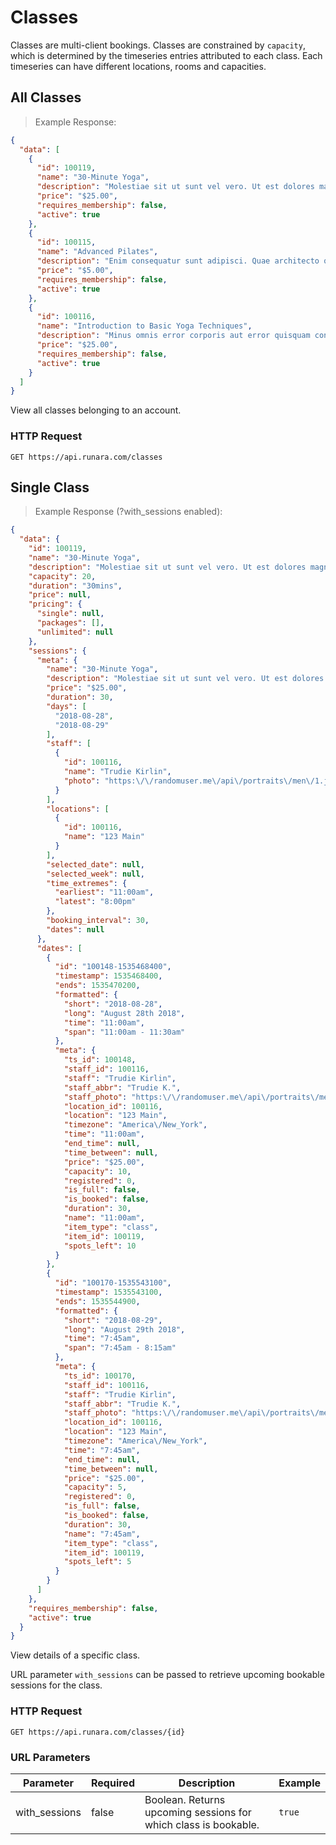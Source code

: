 # Classes

Classes are multi-client bookings. Classes are constrained by `capacity`, which is determined by the timeseries entries attributed to each class. Each timeseries can have different locations, rooms and capacities.

## All Classes

> Example Response:

```json
{
  "data": [
    {
      "id": 100119,
      "name": "30-Minute Yoga",
      "description": "Molestiae sit ut sunt vel vero. Ut est dolores magni eligendi et laborum. Quidem inventore aut quidem aspernatur voluptas exercitationem occaecati. Deleniti voluptatem qui omnis eligendi reprehenderit eum quis. Autem atque ipsa autem.",
      "price": "$25.00",
      "requires_membership": false,
      "active": true
    },
    {
      "id": 100115,
      "name": "Advanced Pilates",
      "description": "Enim consequatur sunt adipisci. Quae architecto quasi accusamus ipsum neque deleniti. Earum sit impedit ipsum iusto aut sit. Qui voluptas et est excepturi inventore. Voluptatum nemo ut soluta.",
      "price": "$5.00",
      "requires_membership": false,
      "active": true
    },
    {
      "id": 100116,
      "name": "Introduction to Basic Yoga Techniques",
      "description": "Minus omnis error corporis aut error quisquam consequuntur.",
      "price": "$25.00",
      "requires_membership": false,
      "active": true
    }
  ]
}
```

View all classes belonging to an account.

### HTTP Request

`GET https://api.runara.com/classes`

## Single Class

> Example Response (?with_sessions enabled):

```json
{
  "data": {
    "id": 100119,
    "name": "30-Minute Yoga",
    "description": "Molestiae sit ut sunt vel vero. Ut est dolores magni eligendi et laborum. Quidem inventore aut quidem aspernatur voluptas exercitationem occaecati. Deleniti voluptatem qui omnis eligendi reprehenderit eum quis. Autem atque ipsa autem.",
    "capacity": 20,
    "duration": "30mins",
    "price": null,
    "pricing": {
      "single": null,
      "packages": [],
      "unlimited": null
    },
    "sessions": {
      "meta": {
        "name": "30-Minute Yoga",
        "description": "Molestiae sit ut sunt vel vero. Ut est dolores magni eligendi et laborum. Quidem inventore aut quidem aspernatur voluptas exercitationem occaecati. Deleniti voluptatem qui omnis eligendi reprehenderit eum quis. Autem atque ipsa autem.",
        "price": "$25.00",
        "duration": 30,
        "days": [
          "2018-08-28",
          "2018-08-29"
        ],
        "staff": [
          {
            "id": 100116,
            "name": "Trudie Kirlin",
            "photo": "https:\/\/randomuser.me\/api\/portraits\/men\/1.jpg"
          }
        ],
        "locations": [
          {
            "id": 100116,
            "name": "123 Main"
          }
        ],
        "selected_date": null,
        "selected_week": null,
        "time_extremes": {
          "earliest": "11:00am",
          "latest": "8:00pm"
        },
        "booking_interval": 30,
        "dates": null
      },
      "dates": [
        {
          "id": "100148-1535468400",
          "timestamp": 1535468400,
          "ends": 1535470200,
          "formatted": {
            "short": "2018-08-28",
            "long": "August 28th 2018",
            "time": "11:00am",
            "span": "11:00am - 11:30am"
          },
          "meta": {
            "ts_id": 100148,
            "staff_id": 100116,
            "staff": "Trudie Kirlin",
            "staff_abbr": "Trudie K.",
            "staff_photo": "https:\/\/randomuser.me\/api\/portraits\/men\/1.jpg",
            "location_id": 100116,
            "location": "123 Main",
            "timezone": "America\/New_York",
            "time": "11:00am",
            "end_time": null,
            "time_between": null,
            "price": "$25.00",
            "capacity": 10,
            "registered": 0,
            "is_full": false,
            "is_booked": false,
            "duration": 30,
            "name": "11:00am",
            "item_type": "class",
            "item_id": 100119,
            "spots_left": 10
          }
        },
        {
          "id": "100170-1535543100",
          "timestamp": 1535543100,
          "ends": 1535544900,
          "formatted": {
            "short": "2018-08-29",
            "long": "August 29th 2018",
            "time": "7:45am",
            "span": "7:45am - 8:15am"
          },
          "meta": {
            "ts_id": 100170,
            "staff_id": 100116,
            "staff": "Trudie Kirlin",
            "staff_abbr": "Trudie K.",
            "staff_photo": "https:\/\/randomuser.me\/api\/portraits\/men\/1.jpg",
            "location_id": 100116,
            "location": "123 Main",
            "timezone": "America\/New_York",
            "time": "7:45am",
            "end_time": null,
            "time_between": null,
            "price": "$25.00",
            "capacity": 5,
            "registered": 0,
            "is_full": false,
            "is_booked": false,
            "duration": 30,
            "name": "7:45am",
            "item_type": "class",
            "item_id": 100119,
            "spots_left": 5
          }
        }
      ]
    },
    "requires_membership": false,
    "active": true
  }
}
```

View details of a specific class.

URL parameter `with_sessions` can be passed to retrieve upcoming bookable sessions for the class.

### HTTP Request

`GET https://api.runara.com/classes/{id}`

### URL Parameters

Parameter | Required | Description | Example
--------- | -------- | ----------- | -----------
with_sessions | false | Boolean. Returns upcoming sessions for which class is bookable. | `true`
